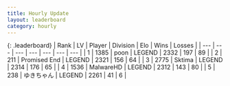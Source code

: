 ```yaml
---
title: Hourly Update
layout: leaderboard
category: hourly
---
```


{: .leaderboard}
| Rank | LV | Player | Division | Elo | Wins | Losses |
| --- | --- | --- | --- | --- | --- | --- |
| <span data-change="0">1</span> | 1385 | <span title="ID: 540690">poon</span> | LEGEND | <span data-change="-10">2332</span> | <span data-change="0">197</span> | <span data-change="1">89</span> |
| <span data-change="0">2</span> | 211 | <span title="ID: 756478">Promised End</span> | LEGEND | <span data-change="0">2321</span> | <span data-change="0">156</span> | <span data-change="0">64</span> |
| <span data-change="0">3</span> | 2775 | <span title="ID: 353063">Sktima</span> | LEGEND | <span data-change="1">2314</span> | <span data-change="3">176</span> | <span data-change="1">65</span> |
| <span data-change="0">4</span> | 1536 | <span title="ID: 261794">MalwareHD</span> | LEGEND | <span data-change="0">2312</span> | <span data-change="0">143</span> | <span data-change="0">80</span> |
| <span data-change="0">5</span> | 238 | <span title="ID: 540693">ゆきちゃん</span> | LEGEND | <span data-change="0">2261</span> | <span data-change="0">41</span> | <span data-change="0">6</span> |